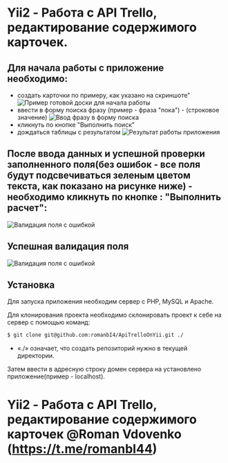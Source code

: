 # Yii2 - Работа с API Trello, редактирование содержимого карточек.

## Для начала работы с приложение необходимо:
  - создать карточки по примеру, как указано на скриншоте"
![Пример готовой доски для начала работы](https://image.prntscr.com/image/WFw5gO5wS5WxAEuRJIRpRA.jpeg)
  - ввести в форму поиска фразу (пример - фраза "пока") - (строковое значение)
![Ввод фразу в форму поиска](https://image.prntscr.com/image/JaqwMLy8QICdEgMfKY9vUw.jpeg)
  - кликнуть по кнопке "Выполнить поиск"
  - дождаться таблицы с результатом
![Результат работы приложения](https://image.prntscr.com/image/s49dT0atQVygiccWD_nO6Q.jpeg)

## После ввода данных и успешной проверки заполненного поля(без ошибок - все поля будут подсвечиваться зеленым цветом текста, как показано на рисунке ниже) - необходимо кликнуть по кнопке : "Выполнить расчет":

![Валидация поля с ошибкой](https://image.prntscr.com/image/CCbf7hw5RyqFaZtHTFUTMg.jpeg)
## Успешная валидация поля
![Валидация поля с ошибкой](https://image.prntscr.com/image/-7p1LUL6TeC6lmogxP7oNg.jpeg)
## Установка

Для запуска приложения необходим сервер с PHP, MySQL и Apache.

Для клонирования проекта необходимо склонировать проект к себе на сервер с помощью команд:

```sh
$ git clone git@github.com:romanbI4/ApiTrelloOnYii.git ./
```
- «./» означает, что создать репозиторий нужно в текущей директории.

Затем ввести в адресную строку домен сервера на установлено приложение(пример - localhost).

# Yii2 - Работа с API Trello, редактирование содержимого карточек @Roman Vdovenko (https://t.me/romanbI44)
